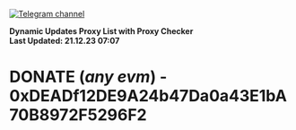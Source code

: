 [![Telegram channel](https://img.shields.io/endpoint?url=https://runkit.io/damiankrawczyk/telegram-badge/branches/master?url=https://t.me/n4z4v0d)](https://t.me/n4z4v0d) 

**Dynamic Updates Proxy List with Proxy Checker**  
**Last Updated: 21.12.23 07:07**

# DONATE (_any evm_) - 0xDEADf12DE9A24b47Da0a43E1bA70B8972F5296F2
